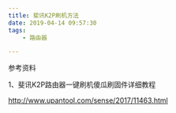 ```yaml
---
title: 斐讯K2P刷机方法
date: 2019-04-14 09:57:30
tags:
	- 路由器

---
```






参考资料

1、斐讯K2P路由器一键刷机傻瓜刷固件详细教程

http://www.upantool.com/sense/2017/11463.html